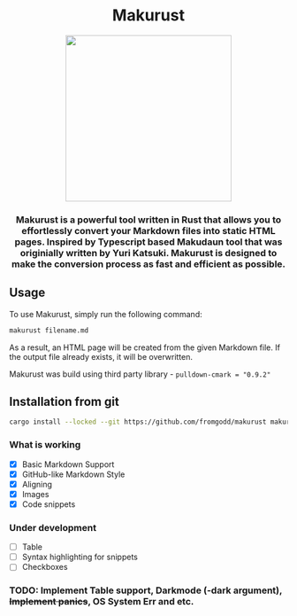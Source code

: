 <h1 align="center">Makurust</h1>

<p align="center">
<img src="https://user-images.githubusercontent.com/97128346/221287390-bb500651-5daa-4fbc-a1f4-10f34fc27ff8.png" width="300px" height="300px">
</p>
<h3 align="center">Makurust is a powerful tool written in Rust that allows you to effortlessly convert your Markdown files into static HTML pages. Inspired by Typescript based Makudaun tool that was originially written by Yuri Katsuki. Makurust is designed to make the conversion process as fast and efficient as possible.</h3>
<p>


## Usage
To use Makurust, simply run the following command:
```bash
makurust filename.md
```
As a result, an HTML page will be created from the given Markdown file. If the output file already exists, it will be overwritten.<br>

Makurust was build using third party library - `pulldown-cmark = "0.9.2"`

## Installation from git
```bash
cargo install --locked --git https://github.com/fromgodd/makurust makurust
```

### What is working
- [X] Basic Markdown Support
- [x] GitHub-like Markdown Style
- [x] Aligning
- [x] Images
- [x] Code snippets
### Under development
- [ ] Table
- [ ] Syntax highlighting for snippets
- [ ] Checkboxes

### TODO: Implement Table support, Darkmode (-dark argument), ~~Implement panics~~, OS System Err and etc.


